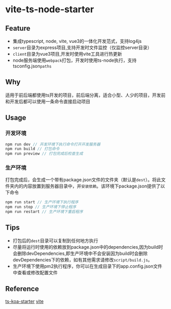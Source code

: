 # vite-ts-node-starter

## Feature

- 集成typescript, node, vite, vue3的一体化开发范式，支持log4js
- `server`目录为express项目,支持开发时文件监控（仅监控server目录）
- `client`目录为vue3项目,开发时使用vite工具进行热更新
- node服务端使用`webpack`打包，开发时使用ts-node执行，支持tsconfig.json`paths`

## Why
适用于前后端都使用ts开发的项目，前后端分离，适合小型、人少的项目，开发前和开发后都可以使用一条命令直接启动项目

## Usage
### 开发环境
```js
npm run dev // 开发环境下执行命令打开开发服务器
npm run build // 打包命令
npm run preview // 打包完成后检查生成
```
### 生产环境
打包完成后，会生成一个带有package.json文件的文件夹（默认是`dest`）。将此文件夹内的内容放置到服务器目录中，并`安装依赖`。该环境下package.json提供了以下命令
```js
npm run start // 生产环境下执行程序
npm run stop // 生产环境下停止程序
npm run restart // 生产环境下重启程序
```


## Tips
- 打包后的`dest`目录可以复制到任何地方执行
- 尽量将运行时使用的依赖放到package.json中的dependencies,因为build时会删除devDependencies,即生产环境中不会安装因为build时会删除devDependencies下的依赖，如有其他需求请修改`script/build.js`。
- 生产环境下使用pm2执行程序，你可以在生成目录下的app.config.json文件中查看或修改配置文件


## Reference

[ts-koa-starter](https://github.com/Vibing/ts-koa-starter)
[vite](https://vitejs.dev/)
